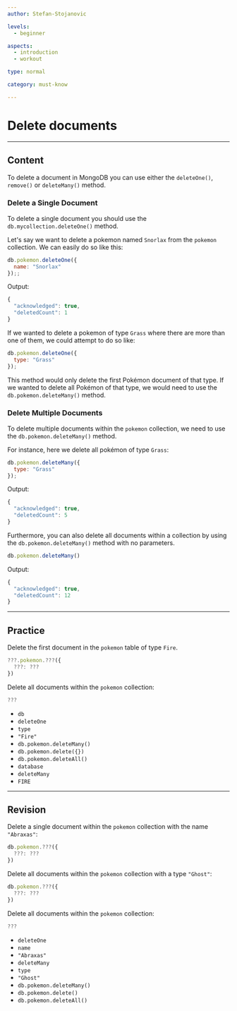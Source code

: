 ```yaml
---
author: Stefan-Stojanovic

levels:
  - beginner

aspects:
  - introduction
  - workout

type: normal

category: must-know

---
```

# Delete documents

---
## Content

To delete a document in MongoDB you can use either the  `deleteOne()`, `remove()` or `deleteMany()` method.

### Delete a Single Document

To delete a single document you should use the `db.mycollection.deleteOne()` method.

Let's say we want to delete a pokemon named `Snorlax` from the `pokemon` collection. We can easily do so like this:

```javascript
db.pokemon.deleteOne({
  name: "Snorlax"
});;
```

Output:

```javascript
{
  "acknowledged": true,
  "deletedCount": 1
}
```

If we wanted to delete a pokemon of type `Grass` where there are more than one of them, we could attempt to do so like:

```javascript
db.pokemon.deleteOne({
  type: "Grass"
});
```

This method would only delete the first Pokémon document of that type. If we wanted to delete all Pokémon of that type, we would need to use the `db.pokemon.deleteMany()` method.

### Delete Multiple Documents

To delete multiple documents within the `pokemon` collection, we need to use the `db.pokemon.deleteMany()` method.

For instance, here we delete all pokémon of type `Grass`:

```javascript
db.pokemon.deleteMany({
  type: "Grass"
});
```

Output:

```javascript
{
  "acknowledged": true,
  "deletedCount": 5
}
```

Furthermore, you can also delete all documents within a collection by using the `db.pokemon.deleteMany()` method with no parameters.

```javascript
db.pokemon.deleteMany()
```

Output:

```javascript
{
  "acknowledged": true,
  "deletedCount": 12
}
```

---
## Practice

Delete the first document in the `pokemon` table of type `Fire`.
```javascript
???.pokemon.???({
  ???: ???
})
```
Delete all documents within the `pokemon` collection: 

```js
???
```

* `db`
* `deleteOne`
* `type`
* `"Fire"`
* `db.pokemon.deleteMany()`
* `db.pokemon.delete({})`
* `db.pokemon.deleteAll()`
* `database`
* `deleteMany`
* `FIRE`

---
## Revision

Delete a single document within the `pokemon` collection with the name `"Abraxas"`:

```javascript
db.pokemon.???({
  ???: ???
})
```

Delete all documents within the `pokemon` collection with a type `"Ghost"`:

```javascript
db.pokemon.???({
  ???: ???
})
```

Delete all documents within the `pokemon` collection:

```javascript
???
```

* `deleteOne`
* `name`
* `"Abraxas"`
* `deleteMany`
* `type`
* `"Ghost"`
* `db.pokemon.deleteMany()`
* `db.pokemon.delete()`
* `db.pokemon.deleteAll()`

